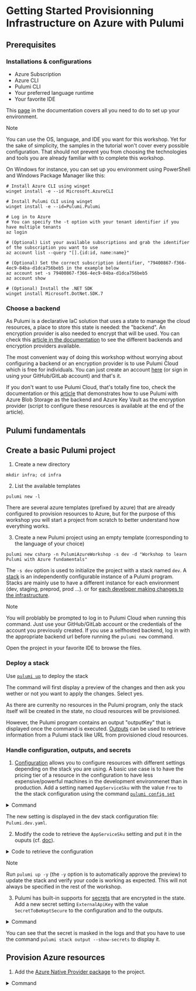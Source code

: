# Getting Started Provisionning Infrastructure on Azure with Pulumi

## Prerequisites

### Installations & configurations

- Azure Subscription
- Azure CLI
- Pulumi CLI
- Your preferred language runtime
- Your favorite IDE

This [page](https://www.pulumi.com/docs/clouds/azure/get-started/begin/) in the documentation covers all you need to do to set up your environment.

> [!NOTE]  
> You can use the OS, language, and IDE you want for this workshop. Yet for the sake of simplicity, the samples in the tutorial won't cover every possible configuration. That should not prevent you from choosing the technologies and tools you are already familiar with to complete this workshop.

On Windows for instance, you can set up you environment using PowerShell and Windows Package Manager like this:

```pwsh
# Install Azure CLI using winget
winget install -e --id Microsoft.AzureCLI

# Install Pulumi CLI using winget
winget install -e --id=Pulumi.Pulumi

# Log in to Azure
# You can specify the -t option with your tenant identifier if you have multiple tenants
az login

# (Optional) List your available subscriptions and grab the identifier of the subscription you want to use
az account list --query "[].{id:id, name:name}"

# (Optional) Set the correct subscription identifier, "79400867-f366-4ec9-84ba-d1dca756beb5 in the example below
az account set -s 79400867-f366-4ec9-84ba-d1dca756beb5
az account show

# (Optional) Install the .NET SDK
winget install Microsoft.DotNet.SDK.7
```

### Choose a backend

As Pulumi is a declarative IaC solution that uses a state to manage the cloud resources, a place to store this state is needed: the "backend". An encryption provider is also needed to encrypt that will be used. You can check this [article in the documentation](https://www.pulumi.com/docs/concepts/state/#managing-state-backend-options) to see the different backends and encryption providers available. 

The most convenient way of doing this workshop without worrying about configuring a backend or an encryption provider is to use Pulumi Cloud which is free for individuals. You can just create an account [here](https://app.pulumi.com/signup) (or sign in using your GitHub/GitLab account) and that's it.

If you don't want to use Pulumi Cloud, that's totally fine too, check the documentation or this [article](https://www.techwatching.dev/posts/pulumi-azure-backend) that demonstrates how to use Pulumi with Azure Blob Storage as the backend  and Azure Key Vault as the encryption provider (script to configure these resources is available at the end of the article).

## Pulumi fundamentals

## Create a basic Pulumi project

1. Create a new directory
```pwsh
mkdir infra; cd infra
```

2. List the available templates
```pwsh
pulumi new -l
```

There are several azure templates (prefixed by azure) that are already configured to provision resources to Azure, but for the purpose of this workshop you will start a project from scratch to better understand how everything works.

3. Create a new Pulumi project using an empty template (corresponding to the language of your choice)
```pwsh
pulumi new csharp -n PulumiAzureWorkshop -s dev -d "Workshop to learn Pulumi with Azure fundamentals"
```

The `-s dev` option is used to initialize the project with a stack named `dev`. A [stack](https://www.pulumi.com/docs/concepts/stack/#stacks) is an independently configurable instance of a Pulumi program. Stacks are mainly use to have a different instance for each environment (dev, staging, preprod, prod ...). or for [each developer making changes to the infrastructure](https://www.pulumi.com/blog/iac-recommended-practices-developer-stacks-git-branches/#using-developer-stacks).

> [!NOTE]  
> You will problably be prompted to log in to Pulumi Cloud when running this command. Just use your GitHub/GitLab account or the credentials of the account you previously created. If you use a selfhosted backend, log in with the appropriate backend url before running the `pulumi new` command.

Open the project in your favorite IDE to browse the files.

### Deploy a stack

Use [`pulumi up`](https://www.pulumi.com/docs/cli/commands/pulumi_up/) to deploy the stack

The command will first display a preview of the changes and then ask you wether or not you want to apply the changes. Select yes.

As there are currenlty no resources in the Pulumi program, only the stack itself will be created in the state, no cloud resources will be provisioned.

However, the Pulumi program contains an output "outputKey" that is displayed once the command is executed. [Outputs](https://www.pulumi.com/learn/building-with-pulumi/stack-outputs/) can be used to retrieve information from a Pulumi stack like URL from provisioned cloud resources.

### Handle configuration, outputs, and secrets

1. [Configuration](https://www.pulumi.com/docs/concepts/config/) allows you to configure resources with different settings depending on the stack you are using. A basic use case is to have the pricing tier of a resource in the configuration to have less expensive/powerful machines in the development environmenet than in production. Add a setting named `AppServiceSku` with the value `Free` to the the stack configuration using the command [`pulumi config set`](https://www.pulumi.com/docs/cli/commands/pulumi_config_set/)

<details>
  <summary>Command</summary>
  
  ```pwsh
  pulumi config set AppServiceSku Free
  ```
</details>

The new setting is displayed in the dev stack configuration file: `Pulumi.dev.yaml`. 

2. Modify the code to retrieve the `AppServiceSku` setting and put it in the ouputs (cf. [doc](https://www.pulumi.com/docs/concepts/config/#code)).

<details>
  <summary>Code to retrieve the configuration</summary>
  
  ```csharp
  var config = new Config();
  var appServiceSku = config.Get("AppServiceSku");

  return new Dictionary<string, object?>
  {
     ["outputKey"] = "outputValue",
     ["outputSku"] = appServiceSku
  };
  ```
</details>

> [!NOTE]  
> Run `pulumi up -y` (the `-y` option is to automatically approve the preview) to update the stack and verify your code is working as expected. This will not always be specified in the rest of the workshop.

3. Pulumi has built-in supports for [secrets](https://www.pulumi.com/docs/concepts/secrets/#secrets-1) that are encrypted in the state. Add a new secret setting `ExternalApiKey` with the value `SecretToBeKeptSecure` to the configuration and to the outputs.

<details>
  <summary>Command</summary>
  
  ```pwsh
  pulumi config set --secret ExternalApiKey SecretToBeKeptSecure
  ```

  ```csharp
   var config = new Config();
   var appServiceSku = config.Get("AppServiceSku");
   var externalApiKey = config.RequireSecret("ExternalApiKey");

   return new Dictionary<string, object?>
   {
      ["outputKey"] = "outputValue",
      ["outputSku"] = appServiceSku,
      ["outputApiKey"] = externalApiKey
   };
  ```
</details>

You can see that the secret is masked in the logs and that you have to use the command `pulumi stack output --show-secrets` to display it.

## Provision Azure resources

1. Add the [Azure Native Provider package](https://www.pulumi.com/registry/packages/azure-native/installation-configuration/#installation) to the project.

<details>
  <summary>Command</summary>
  
  ```pwsh
  dotnet add package Pulumi.AzureNative
  ```
</details>